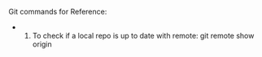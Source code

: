 Git commands for Reference:

* 1. To check if a local repo is up to date with remote:
git remote show origin
